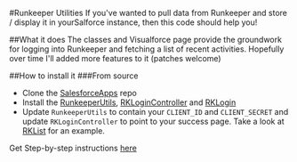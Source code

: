 #Runkeeper Utilities
If you've wanted to pull data from Runkeeper and store / display it in yourSalforce instance, then this code should help you!

##What it does
The classes and Visualforce page provide the groundwork for logging into Runkeeper and fetching a list of recent activities.  Hopefully over time I'll added more features to it (patches welcome)

##How to install it
###From source
* Clone the [SalesforceApps](https://github.com/pcon/SalesforceApps) repo
* Install the [RunkeeperUtils](https://raw.githubusercontent.com/pcon/SalesforceApps/master/runkeeper/classes/RunkeeperUtils.cls), [RKLoginController](https://raw.githubusercontent.com/pcon/SalesforceApps/master/runkeeper/classes/RKLoginController.cls) and [RKLogin](https://raw.githubusercontent.com/pcon/SalesforceApps/master/runkeeper/pages/RKLogin.page)
* Update `RunkeeperUtils` to contain your `CLIENT_ID` and `CLIENT_SECRET` and update `RKLoginController` to point to your success page.  Take a look at [RKList](https://raw.githubusercontent.com/pcon/SalesforceApps/master/runkeeper/pages/RKList.page) for an example.

Get Step-by-step instructions [here](http://blog.deadlypenguin.com/blog/2014/07/10/runkeeper-data-in-salesforce/)